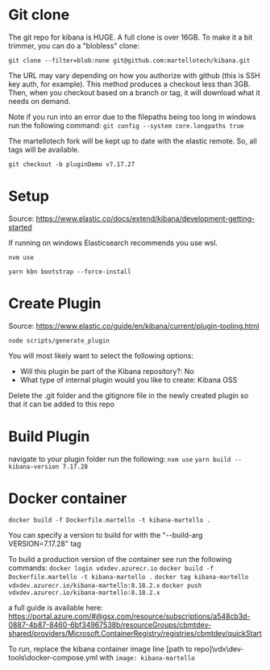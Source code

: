 # Git clone

The git repo for kibana is HUGE. A full clone is over 16GB. To make it a bit trimmer, you can do a "blobless" clone:

`git clone --filter=blob:none git@github.com:martellotech/kibana.git`

The URL may vary depending on how you authorize with github (this is SSH key auth, for example). This method produces a checkout less than 3GB.
Then, when you checkout based on a branch or tag, it will download what it needs on demand.

Note if you run into an error due to the filepaths being too long in windows run the following command:
`git config --system core.longpaths true`

The martellotech fork will be kept up to date with the elastic remote. So, all tags will be available.

`git checkout -b pluginDemo v7.17.27`


# Setup
Source: https://www.elastic.co/docs/extend/kibana/development-getting-started

If running on windows Elasticsearch recommends you use wsl. 

`nvm use`

`yarn kbn bootstrap --force-install`


# Create Plugin
Source: https://www.elastic.co/guide/en/kibana/current/plugin-tooling.html

`node scripts/generate_plugin`

You will most likely want to select the following options:
- Will this plugin be part of the Kibana repository?: No
- What type of internal plugin would you like to create: Kibana OSS

Delete the .git folder and the gitignore file in the newly created plugin so that it can be added to this repo

# Build Plugin
navigate to your plugin folder
run the following:
`nvm use`
`yarn build --kibana-version 7.17.28`

# Docker container
`docker build -f Dockerfile.martello -t kibana-martello .`

You can specify a version to build for with the "--build-arg VERSION=7.17.28" tag

To build a production version of the container see run the following commands: 
`docker login vdxdev.azurecr.io`
`docker build -f Dockerfile.martello -t kibana-martello .`
`docker tag kibana-martello vdxdev.azurecr.io/kibana-martello:8.18.2.x`
`docker push vdxdev.azurecr.io/kibana-martello:8.18.2.x`

a full guide is available here:
https://portal.azure.com/#@gsx.com/resource/subscriptions/a548cb3d-0887-4b87-8460-6bf34967538b/resourceGroups/cbmtdev-shared/providers/Microsoft.ContainerRegistry/registries/cbmtdev/quickStart


To run, replace the kibana container image line [path to repo]\vdx\dev-tools\docker-compose.yml with
`image: kibana-martello`